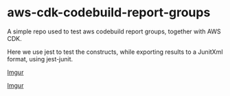 # aws-cdk-codebuild-report-groups

A simple repo used to test aws codebuild report groups, together with AWS CDK.

Here we use jest to test the constructs, while exporting results to a JunitXml format, using jest-junit.

[Imgur](https://imgur.com/gqa03ZR)

[Imgur](https://imgur.com/QENleoY)
